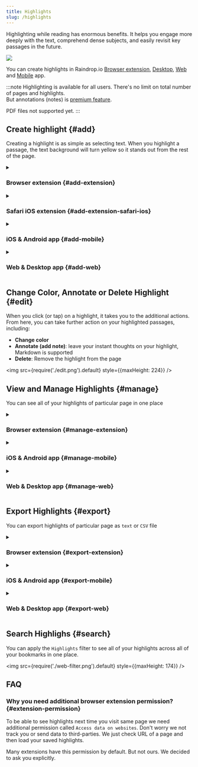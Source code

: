 ```yaml
---
title: Highlights
slug: /highlights
---
```


Highlighting while reading has enormous benefits.
It helps you engage more deeply with the text, comprehend dense subjects, and easily revisit key passages in the future.

![](intro.png)

You can create highlights in Raindrop.io [Browser extension](../../getting-started/install-extension/index.md), [Desktop](https://raindrop.io/download), [Web](https://app.raindrop.io) and [Mobile](https://raindrop.io/download) app.

:::note
Highlighting is available for all users. There's no limit on total number of pages and highlights.  
But annotations (notes) is [premium feature](../../billing/premium-features.md).

PDF files not supported yet.
:::




## Create highlight {#add}
Creating a highlight is as simple as selecting text.
When you highlight a passage, the text background will turn yellow so it stands out from the rest of the page.



<details><summary>

### Browser extension {#add-extension}

</summary>

1. Click & drag your mouse across the text that you would like to highlight
2. Press `Shift+Alt+H` or select `Save highlight` from context menu
3. *Only once*: Accept permission request. [Why?](#extension-permission)

<p><img src={require('./extension.png').default} style={{maxHeight: 155}} /></p>

:::caution Very important!
In Safari (macOS) be sure to click **Always Allow on Every Website** when it ask for permission

<img src={require('./safari-macos-permissions.jpg').default} style={{maxHeight: 312}} />
:::

</details>



<details><summary>

### Safari iOS extension {#add-extension-safari-ios}

</summary>

Select the text you would like to highlight, then tap the color button

<p><img src={require('./safari-ios-select.png').default} style={{maxHeight: 180}} /></p>

----

#### Only once:

1. Tap `Puzzle` icon, then `Manage extensions` and enable `Raindrop.io`
2. Tap `Puzzle` icon, tap `Raindrop.io` and go to `Highlights`
3. Give asked permissions

<p><img src={require('./safari-ios.png').default} style={{maxHeight: 355}} /></p>

Be sure to tap **Always Allow on Every Website** when it ask for permission
<p><img src={require('./safari-ios-permissions.jpg').default} style={{maxHeight: 292}} /></p>

</details>



<details><summary>

### iOS & Android app {#add-mobile}

</summary>

1. Tap on a bookmark
2. Select the text you would like to highlight, then tap the color button

:::note
On iOS you can add highlights in Safari browser. [**Learn more**](#add-extension-safari-ios)   
:::

:::note
Unfortunately Chrome on Android doesn't support such functionality yet
:::

</details>



<details><summary>

### Web & Desktop app {#add-web}

</summary>

1. Click on a bookmark, then go to `Web` or `Preview` tab
2. Click & drag your mouse across the text that you would like to highlight
3. Select desired highlight color and/or add annotation

<img src={require('./web.png').default} style={{maxHeight: 417}} />

</details>





## Change Color, Annotate or Delete Highlight {#edit}
When you click (or tap) on a highlight, it takes you to the additional actions. From here, you can take further action on your highlighted passages, including:
- **Change color**
- **Annotate (add note)**: leave your instant thoughts on your highlight, Markdown is supported
- **Delete**: Remove the highlight from the page

<img src={require('./edit.png').default} style={{maxHeight: 224}} />




## View and Manage Highlights {#manage}
You can see all of your highlights of particular page in one place

<details><summary>

### Browser extension {#manage-extension}

</summary>

1. Click Raindrop.io extension icon in a browser toolbar
2. Click `Highlights` button

</details>


<details><summary>

### iOS & Android app {#manage-mobile}

</summary>

1. Go to edit bookmark screen
2. Tap `Highlights`

</details>


<details><summary>

### Web & Desktop app {#manage-web}

</summary>

1. Click on a bookmark
2. Click `Highlights` button in the bottom of the page

<img src={require('./manage.png').default} style={{maxHeight: 583}} />

</details>



## Export Highlights {#export}
You can export highlights of particular page as `text` or `CSV` file

<details><summary>

### Browser extension {#export-extension}

</summary>

1. Click Raindrop.io extension icon in a browser toolbar
2. Click `Highlights` button
3. Click `Export` icon

</details>


<details><summary>

### iOS & Android app {#export-mobile}

</summary>

Not implemented yet

</details>


<details><summary>

### Web & Desktop app {#export-web}

</summary>

1. Click on a bookmark
2. Click `Highlights` button in the bottom of the page
3. Click `Export` icon

</details>



## Search Highlighs {#search}
You can apply the `Highlights` filter to see all of your highlights across all of your bookmarks in one place.

<img src={require('./web-filter.png').default} style={{maxHeight: 174}} />




## FAQ
### Why you need additional browser extension permission? {#extension-permission}
To be able to see highlights next time you visit same page we need additional permission called `Access data on websites`.
Don't worry we not track you or send data to third-parties. We just check URL of a page and then load your saved highlights.

Many extensions have this permission by default. But not ours. We decided to ask you explicitly.